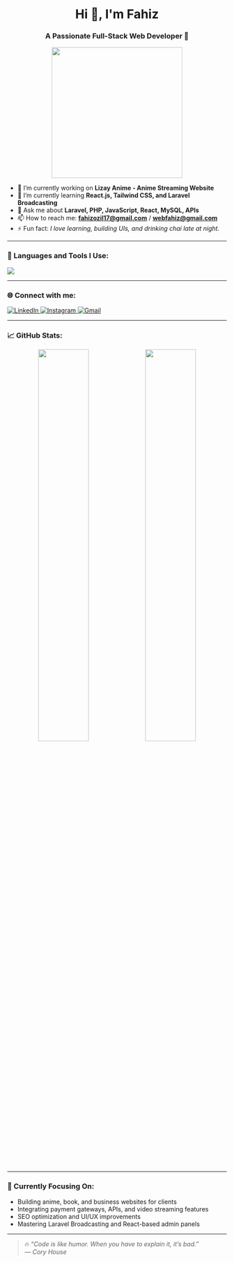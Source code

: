 <h1 align="center">Hi 👋, I'm Fahiz</h1>
<h3 align="center">A Passionate Full-Stack Web Developer 🚀</h3>

<p align="center">
  <img src="https://media.giphy.com/media/qgQUggAC3Pfv687qPC/giphy.gif" width="300" />
</p>

- 🔭 I’m currently working on **Lizay Anime - Anime Streaming Website**
- 🌱 I’m currently learning **React.js, Tailwind CSS, and Laravel Broadcasting**
- 💬 Ask me about **Laravel, PHP, JavaScript, React, MySQL, APIs**
- 📫 How to reach me: **fahizozil17@gmail.com** / **webfahiz@gmail.com**
- ⚡ Fun fact: *I love learning, building UIs, and drinking chai late at night.*

---

### 🧰 Languages and Tools I Use:

<p align="left">
  <img src="https://skillicons.dev/icons?i=html,css,scss,tailwind,bootstrap,js,ts,react,next,vue,nuxt,jquery,php,laravel,wordpress,nodejs,express,mysql,mongodb,sqlite,graphql,redis,figma,xd,vscode,git,github,netlify,vercel,cpanel,docker" />
</p>

---

### 🌐 Connect with me:

<p align="left">
  <a href="https://www.linkedin.com/in/fahiz-saleem-b94411264/" target="_blank">
    <img src="https://img.shields.io/badge/LinkedIn-blue?logo=linkedin&style=for-the-badge" alt="LinkedIn">
  </a>
  <a href="https://www.instagram.com/fahiz.ozil/" target="_blank">
    <img src="https://img.shields.io/badge/Instagram-E4405F?logo=instagram&logoColor=white&style=for-the-badge" alt="Instagram">
  </a>
  <a href="mailto:webfahiz@gmail.com">
    <img src="https://img.shields.io/badge/Gmail-D14836?logo=gmail&logoColor=white&style=for-the-badge" alt="Gmail">
  </a>
</p>

---

### 📈 GitHub Stats:

<p align="center">
  <img src="https://github-readme-stats.vercel.app/api?username=fahizdev&show_icons=true&theme=radical" width="48%" />
  <img src="https://github-readme-streak-stats.herokuapp.com?user=fahizdev&theme=radical" width="48%" />
</p>

---

### 🎯 Currently Focusing On:
- Building anime, book, and business websites for clients
- Integrating payment gateways, APIs, and video streaming features
- SEO optimization and UI/UX improvements
- Mastering Laravel Broadcasting and React-based admin panels

---

> 🔥 *“Code is like humor. When you have to explain it, it’s bad.”*  
> — *Cory House*

